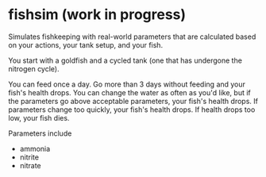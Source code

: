 # fishsim (work in progress)
Simulates fishkeeping with real-world parameters that are calculated based on your actions, your tank setup, and your fish. 

You start with a goldfish and a cycled tank (one that has undergone the nitrogen cycle).

You can feed once a day. Go more than 3 days without feeding and your fish's health drops. You can change the water as often as you'd like, but if the parameters go above acceptable parameters, your fish's health drops. If parameters change too quickly, your fish's health drops. If health drops too low, your fish dies. 

Parameters include
- ammonia
- nitrite
- nitrate
